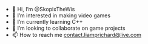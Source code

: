 - 👋 Hi, I’m @SkopixTheWis
- 👀 I’m interested in making video games
- 🌱 I’m currently learning C++
- 💞️ I’m looking to collaborate on game projects
- 📫 How to reach me contact.liamprichard@live.com

<!---
SkopixTheWise/SkopixTheWise is a ✨ special ✨ repository because its `README.md` (this file) appears on your GitHub profile.
You can click the Preview link to take a look at your changes.
--->

